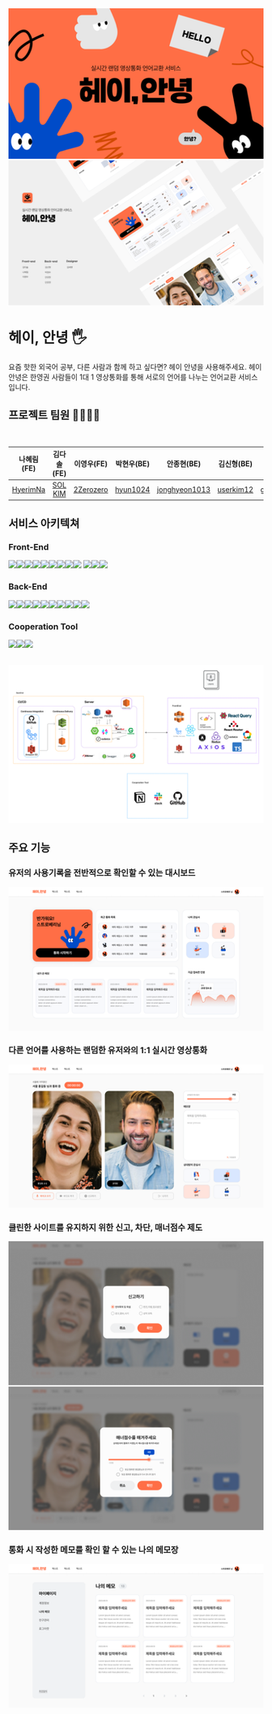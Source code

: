 <img src="./public/readme/heyhi-main.svg">
<img src="./public/readme/heyhi-main02.svg">

<br/>

# 헤이, 안녕 🖐

요즘 핫한 외국어 공부, 다른 사람과 함께 하고 싶다면? 헤이 안녕을 사용해주세요. 헤이 안녕은 한영권 사람들이 1대 1 영상통화를 통해 서로의 언어를 나누는 언어교환 서비스 입니다.

## 프로젝트 팀원 🧏‍♀️🧏‍♂️

<br/>

|               나혜림(FE)                |                 김다솔(FE)                 |                이영우(FE)                 |               박현우(BE)                |                    안종현(BE)                     |                김신형(BE)                 |               안민현(BE)                | 김세영(Designer) |
| :-------------------------------------: | :----------------------------------------: | :---------------------------------------: | :-------------------------------------: | :-----------------------------------------------: | :---------------------------------------: | :-------------------------------------: | :--------------: |
| [HyerimNa](https://github.com/HyerimNa) | [SOL KIM](https://github.com/solightnsalt) | [2Zerozero](https://github.com/2Zerozero) | [hyun1024](https://github.com/hyun1024) | [jonghyeon1013](https://github.com/jonghyeon1013) | [userkim12](https://github.com/userkim12) | [giminion](https://github.com/giminion) |                  |

## 서비스 아키텍쳐

### Front-End

<img src="https://img.shields.io/badge/html5-E34F26?style=for-the-badge&logo=html5&logoColor=white"><img src="https://img.shields.io/badge/JavaScript-FFC000?style=for-the-badge&logo=JavaScript&logoColor=black"/><img src="https://img.shields.io/badge/react-61DAFB?style=for-the-badge&logo=react&logoColor=black"><img src="https://img.shields.io/badge/typescript-3178C6?style=for-the-badge&logo=typescript&logoColor=black"><img src="https://img.shields.io/badge/styledcomponents-DB7093?style=for-the-badge&logo=styledcomponents&logoColor=black"><img src="https://img.shields.io/badge/reactquery-FF4154?style=for-the-badge&logo=reactquery&logoColor=white"><img src="https://img.shields.io/badge/reactrouter-CA4245?style=for-the-badge&logo=reactrouter&logoColor=white"/><img src="https://img.shields.io/badge/webrtc-333333?style=for-the-badge&logo=webrtc&logoColor=white"/><img src="https://img.shields.io/badge/Axios-181717?style=for-the-badge&logo=Axios&logoColor=white"> <img src="https://img.shields.io/badge/socket.io-010101?style=for-the-badge&logo=socket.io&logoColor=white"><img src="https://img.shields.io/badge/redux-764ABC?style=for-the-badge&logo=redux&logoColor=white"><img src="https://img.shields.io/badge/githubactions-2088FF?style=for-the-badge&logo=githubactions&logoColor=white">

### Back-End

<img src="https://img.shields.io/badge/redis-DC382D?style=for-the-badge&logo=redis&logoColor=white"><img src="https://img.shields.io/badge/amazonrds-527FFF?style=for-the-badge&logo=amazonrds&logoColor=white"><img src="https://img.shields.io/badge/mysql-4479A1?style=for-the-badge&logo=mysql&logoColor=white"><img src="https://img.shields.io/badge/apachejmeter-D22128?style=for-the-badge&logo=apachejmeter&logoColor=white"><img src="https://img.shields.io/badge/socket.io-010101?style=for-the-badge&logo=socket.io&logoColor=white"><img src="https://img.shields.io/badge/nginx-009639?style=for-the-badge&logo=nginx&logoColor=white"><img src="https://img.shields.io/badge/swagger-85EA2D?style=for-the-badge&logo=swagger&logoColor=white"><img src="https://img.shields.io/badge/junit5-25A162?style=for-the-badge&logo=junit5&logoColor=white"><img src="https://img.shields.io/badge/amazons3-569A31?style=for-the-badge&logo=amazons3&logoColor=white"><img src="https://img.shields.io/badge/amazonec2-FF9900?style=for-the-badge&logo=amazonec2&logoColor=white">

### Cooperation Tool

<img src="https://img.shields.io/badge/notion-000000?style=for-the-badge&logo=notion&logoColor=white"><img src="https://img.shields.io/badge/slack-4A154B?style=for-the-badge&logo=slack&logoColor=white"><img src="https://img.shields.io/badge/github-181717?style=for-the-badge&logo=github&logoColor=white">

<br/>
<img src="./public/readme/architecture.png">

## 주요 기능

### 유저의 사용기록을 전반적으로 확인할 수 있는 대시보드

<img src="./public/readme/service_1.png">

### 다른 언어를 사용하는 랜덤한 유저와의 1:1 실시간 영상통화

<img src="./public/readme/service_2.png">

### 클린한 사이트를 유지하지 위한 신고, 차단, 매너점수 제도

<img src="./public/readme/service_3.png">
<img src="./public/readme/service_4.png">

### 통화 시 작성한 메모를 확인 할 수 있는 나의 메모장

<img src="./public/readme/service_5.png">

<br/>
